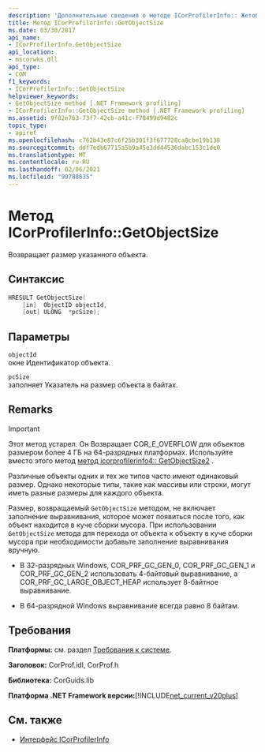 ```yaml
---
description: 'Дополнительные сведения о методе ICorProfilerInfo:: Жетобжектсизе'
title: Метод ICorProfilerInfo::GetObjectSize
ms.date: 03/30/2017
api_name:
- ICorProfilerInfo.GetObjectSize
api_location:
- mscorwks.dll
api_type:
- COM
f1_keywords:
- ICorProfilerInfo::GetObjectSize
helpviewer_keywords:
- GetObjectSize method [.NET Framework profiling]
- ICorProfilerInfo::GetObjectSize method [.NET Framework profiling]
ms.assetid: 9f02e763-73f7-42cb-a41c-f78499d9482c
topic_type:
- apiref
ms.openlocfilehash: c762b43e87c6f25b301f3f677728ca8cbe19b138
ms.sourcegitcommit: ddf7edb67715a5b9a45e3dd44536dabc153c1de0
ms.translationtype: MT
ms.contentlocale: ru-RU
ms.lasthandoff: 02/06/2021
ms.locfileid: "99788635"
---
```

# <a name="icorprofilerinfogetobjectsize-method"></a>Метод ICorProfilerInfo::GetObjectSize

Возвращает размер указанного объекта.  
  
## <a name="syntax"></a>Синтаксис  
  
```cpp  
HRESULT GetObjectSize(  
    [in]  ObjectID objectId,  
    [out] ULONG  *pcSize);  
```  
  
## <a name="parameters"></a>Параметры  

 `objectId`  
 окне Идентификатор объекта.  
  
 `pcSize`  
 заполняет Указатель на размер объекта в байтах.  
  
## <a name="remarks"></a>Remarks  
  
> [!IMPORTANT]
> Этот метод устарел. Он Возвращает COR_E_OVERFLOW для объектов размером более 4 ГБ на 64-разрядных платформах. Используйте вместо этого метод  [метод icorprofilerinfo4:: GetObjectSize2](icorprofilerinfo4-getobjectsize2-method.md) .  
  
 Различные объекты одних и тех же типов часто имеют одинаковый размер. Однако некоторые типы, такие как массивы или строки, могут иметь разные размеры для каждого объекта.  
  
 Размер, возвращаемый `GetObjectSize` методом, не включает заполнение выравнивания, которое может появиться после того, как объект находится в куче сборки мусора. При использовании `GetObjectSize` метода для перехода от объекта к объекту в куче сборки мусора при необходимости добавьте заполнение выравнивания вручную.  
  
- В 32-разрядных Windows, COR_PRF_GC_GEN_0, COR_PRF_GC_GEN_1 и COR_PRF_GC_GEN_2 использовать 4-байтовый выравнивание, а COR_PRF_GC_LARGE_OBJECT_HEAP использует 8-байтное выравнивание.  
  
- В 64-разрядной Windows выравнивание всегда равно 8 байтам.  
  
## <a name="requirements"></a>Требования  

 **Платформы:** см. раздел [Требования к системе](../../get-started/system-requirements.md).  
  
 **Заголовок:** CorProf.idl, CorProf.h  
  
 **Библиотека:** CorGuids.lib  
  
 **Платформа .NET Framework версии:**[!INCLUDE[net_current_v20plus](../../../../includes/net-current-v20plus-md.md)]  
  
## <a name="see-also"></a>См. также

- [Интерфейс ICorProfilerInfo](icorprofilerinfo-interface.md)
